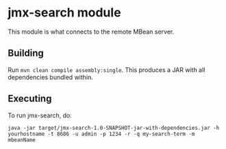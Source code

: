 # jmx-search module

This module is what connects to the remote MBean server.

## Building

Run `mvn clean compile assembly:single`. This produces a JAR with all dependencies bundled within. 

## Executing

To run jmx-search, do:

	java -jar target/jmx-search-1.0-SNAPSHOT-jar-with-dependencies.jar -h yourhostname -t 8686 -u admin -p 1234 -r -q my-search-term -m mbeanName
